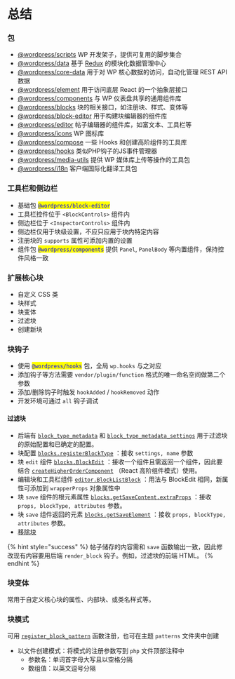 # 总结

### 包

* [@wordpress/scripts](https://github.com/WordPress/gutenberg/tree/f3da2676af29b3b672cfb3f49317193538d72d54/packages/scripts) WP 开发架子，提供可复用的脚步集合
* [@wordpress/data](https://github.com/WordPress/gutenberg/tree/f3da2676af29b3b672cfb3f49317193538d72d54/packages/data) 基于 [Redux](https://redux.js.org/) 的模块化数据管理中心
* [@wordpress/core-data](https://github.com/WordPress/gutenberg/tree/f3da2676af29b3b672cfb3f49317193538d72d54/packages/core-data) 用于对 WP 核心数据的访问，自动化管理 REST API 数据
* [@wordpress/element](https://github.com/WordPress/gutenberg/tree/f3da2676af29b3b672cfb3f49317193538d72d54/packages/element) 用于访问底层 React 的一个抽象层接口
* [@wordpress/components](https://github.com/WordPress/gutenberg/tree/f3da2676af29b3b672cfb3f49317193538d72d54/packages/components) 与 WP 仪表盘共享的通用组件库
* [@wordpress/blocks](https://github.com/WordPress/gutenberg/tree/f3da2676af29b3b672cfb3f49317193538d72d54/packages/blocks) 块的相关接口，如注册块、样式、变体等
* [@wordpress/block-editor](https://github.com/WordPress/gutenberg/tree/f3da2676af29b3b672cfb3f49317193538d72d54/packages/block-editor) 用于构建块编辑器的组件库
* [@wordpress/editor](https://github.com/WordPress/gutenberg/tree/f3da2676af29b3b672cfb3f49317193538d72d54/packages/editor) 帖子编辑器的组件库，如富文本、工具栏等
* [@wordpress/icons](https://wordpress.github.io/gutenberg/?path=/docs/icons-icon--default) WP 图标库
* [@wordpress/compose](https://github.com/WordPress/gutenberg/tree/f3da2676af29b3b672cfb3f49317193538d72d54/packages/compose) 一些 Hooks 和创建高阶组件的工具库
* [@wordpress/hooks](https://github.com/WordPress/gutenberg/tree/f3da2676af29b3b672cfb3f49317193538d72d54/packages/hooks) 类似PHP钩子的JS事件管理器
* [@wordpress/media-utils](https://github.com/WordPress/gutenberg/tree/f3da2676af29b3b672cfb3f49317193538d72d54/packages/media-utils) 提供 WP 媒体库上传等操作的工具包
* [@wordpress/i18n](https://github.com/WordPress/gutenberg/tree/f3da2676af29b3b672cfb3f49317193538d72d54/packages/i18n) 客户端国际化翻译工具包

### 工具栏和侧边栏

* 基础包 <mark style="color:blue;">`@wordpress/block-editor`</mark>&#x20;
* 工具栏控件位于 `<BlockControls>` 组件内
* 侧边栏位于 `<InspectorControls>` 组件内
* 侧边栏仅用于块级设置，不应只应用于块内特定内容
* 注册块的 `supports` 属性可添加内置的设置
* 组件包 <mark style="color:blue;">`@wordpress/components`</mark> 提供 `Panel`, `PanelBody` 等内置组件，保持控件风格一致

### 扩展核心块

* 自定义 CSS 类
* 块样式
* 块变体
* 过滤块
* 创建新块

### 块钩子

* 使用 <mark style="color:blue;">`@wordpress/hooks`</mark> 包，全局 `wp.hooks` 与之对应
* 添加钩子等方法需要 `vendor/plugin/function` 格式的唯一命名空间做第二个参数
* 添加/删除钩子时触发 `hookAdded` / `hookRemoved` 动作
* 开发环境可通过 `all` 钩子调试

#### 过滤块

* 后端有 [`block_type_metadata`](https://developer.wordpress.org/block-editor/reference-guides/filters/block-filters/#block\_type\_metadata) 和 [`block_type_metadata_settings`](https://developer.wordpress.org/block-editor/reference-guides/filters/block-filters/#block\_type\_metadata\_settings) 用于过滤块的原始配置和已确定的配置。
* 块配置 [`blocks.registerBlockType`](https://developer.wordpress.org/block-editor/reference-guides/filters/block-filters/#blocks-registerblocktype) ：接收 `settings, name` 参数
* 块 `edit` 组件 [`blocks.BlockEdit`](https://developer.wordpress.org/block-editor/reference-guides/filters/block-filters/#editor-blockedit) ：接收一个组件且需返回一个组件，因此要结合 [`createHigherOrderComponent`](https://developer.wordpress.org/block-editor/reference-guides/packages/packages-compose/#createHigherOrderComponent) （React 高阶组件模式）使用。
* 编辑块和工具栏组件 [`editor.BlockListBlock`](https://developer.wordpress.org/block-editor/reference-guides/filters/block-filters/#editor-blocklistblock) ：用法与 BlockEdit 相同，新属性可添加到 `wrapperProps` 对象属性中
* 块 `save` 组件的根元素属性 [`blocks.getSaveContent.extraProps`](https://developer.wordpress.org/block-editor/reference-guides/filters/block-filters/#blocks-getsavecontent-extraprops) ：接收 `props, blockType, attributes` 参数。
* 块 `save` 组件返回的元素 [`blocks.getSaveElement`](https://developer.wordpress.org/block-editor/reference-guides/filters/block-filters/#blocks-getsaveelement) ：接收 `props, blockType, attributes` 参数。
* [移除块](https://developer.wordpress.org/block-editor/reference-guides/filters/block-filters/#removing-blocks)

{% hint style="success" %}
帖子储存的内容需和 `save` 函数输出一致，因此修改现有内容要用后端 `render_block` 钩子。例如，过滤块的前端 HTML。
{% endhint %}

### 块变体

常用于自定义核心块的属性、内部块、或类名样式等。

### 块模式

可用 [`register_block_pattern`](https://developer.wordpress.org/reference/functions/register\_block\_pattern/) 函数注册，也可在主题 `patterns` 文件夹中创建

* 以文件创建模式：将模式的注册参数写到 `php` 文件顶部注释中
  * 参数名：单词首字母大写且以空格分隔
  * 数组值：以英文逗号分隔
